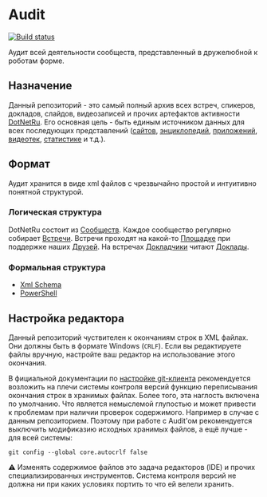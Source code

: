 # Audit

[![Build status](https://ci.appveyor.com/api/projects/status/66po2pqg20s38kmi/branch/master?svg=true)](https://ci.appveyor.com/project/AnatolyKulakov/audit)

Аудит всей деятельности сообществ, представленный в дружелюбной к роботам форме.

## Назначение

Данный репозиторий - это самый полный архив всех встреч, спикеров, докладов, слайдов, видеозаписей и прочих артефактов активности [DotNetRu](http://dotnet.ru). Его основная цель - быть единым источником данных для всех последующих представлений ([сайтов](http://dotnet.ru/), [энциклопедий](https://github.com/AnatolyKulakov/SpbDotNet/wiki/SpbDotNet), [приложений](https://github.com/DotNetRu/App), [видеотек](https://www.youtube.com/DotNetRu), [статистике](https://github.com/AnatolyKulakov/SpbDotNet/wiki/LikedVideos) и т.д.).

## Формат

Аудит хранится в виде xml файлов с чрезвычайно простой и интуитивно понятной структурой.

### Логическая структура

DotNetRu состоит из [Сообществ](db/communities). Каждое сообщество регулярно собирает [Встречи](db/meetups). Встречи проходят на какой-то [Площадке](db/venues) при поддержке наших [Друзей](db/friends). На встречах [Докладчики](db/speakers) читают [Доклады](db/talks).

### Формальная структура

- [Xml Schema](schemas)
- [PowerShell](https://github.com/AnatolyKulakov/Boombr/blob/master/src/Model.ps1)

## Настройка редактора

Данный репозиторий чуствителен к окончаниям строк в XML файлах. Они должны быть в формате Windows (`CRLF`). Если вы редактируете файлы вручную, настройте ваш редактор на использование этого окончания.

В фициальной документации по [настройке git-клиента](https://git-scm.com/book/ru/v1/%D0%9D%D0%B0%D1%81%D1%82%D1%80%D0%BE%D0%B9%D0%BA%D0%B0-Git-%D0%9A%D0%BE%D0%BD%D1%84%D0%B8%D0%B3%D1%83%D1%80%D0%B8%D1%80%D0%BE%D0%B2%D0%B0%D0%BD%D0%B8%D0%B5-Git#%D0%A4%D0%BE%D1%80%D0%BC%D0%B0%D1%82%D0%B8%D1%80%D0%BE%D0%B2%D0%B0%D0%BD%D0%B8%D0%B5-%D0%B8-%D0%BF%D1%80%D0%BE%D0%B1%D0%B5%D0%BB%D1%8C%D0%BD%D1%8B%D0%B5-%D1%81%D0%B8%D0%BC%D0%B2%D0%BE%D0%BB%D1%8B) рекомендуется возложить на плечи системы контроля версий функцию переписывания окончания строк в хранимых файлах. Более того, эта наглость включена по умолчанию. Что является немыслемой глупостью и может привести к проблемам при наличии проверок содержимого. Например в случае с данным репозиторием. Поэтому при работе с Audit'ом рекомендуется выключить модификазию исходных хранимых файлов, а ещё лучше - для всей системы:

`git config --global core.autocrlf false`

:warning: Изменять содержимое файлов это задача редакторов (IDE) и прочих специализированных инструментов. Система контроля версий не должна ни при каких условиях портить то что ей велели хранить.
